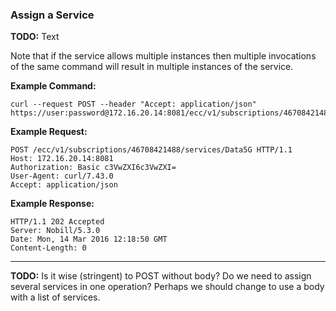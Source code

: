 ### Assign a Service

__TODO:__ Text

Note that if the service allows multiple instances then multiple invocations of the same command will result in multiple instances of the service.

__Example Command:__
```
curl --request POST --header "Accept: application/json" https://user:password@172.16.20.14:8081/ecc/v1/subscriptions/46708421488/services/Data5G
```

__Example Request:__
```
POST /ecc/v1/subscriptions/46708421488/services/Data5G HTTP/1.1
Host: 172.16.20.14:8081
Authorization: Basic c3VwZXI6c3VwZXI=
User-Agent: curl/7.43.0
Accept: application/json
```

__Example Response:__
```
HTTP/1.1 202 Accepted
Server: Nobill/5.3.0
Date: Mon, 14 Mar 2016 12:18:50 GMT
Content-Length: 0
```

---
__TODO:__ Is it wise (stringent) to POST without body? Do we need to assign several services in one operation? Perhaps we should change to use a body with a list of services.